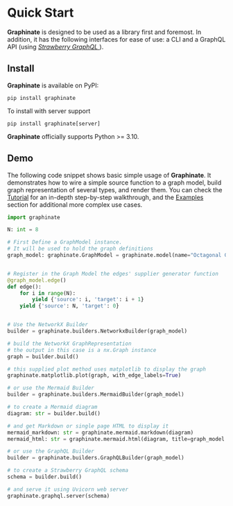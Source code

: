 # Quick Start

**Graphinate** is designed to be used as a library first and foremost.
In addition, it has the following interfaces for ease of use: a CLI and a GraphQL API (using [_Strawberry GraphQL_
](https://strawberry.rocks/)).

## Install

**Graphinate** is available on PyPI:

```shell
pip install graphinate
```

To install with server support

```shell
pip install graphinate[server]
```

**Graphinate** officially supports Python >= 3.10.

## Demo

The following code snippet shows basic simple usage of **Graphinate**.
It demonstrates how to wire a simple source function to a graph model, build graph representation of several types, and
render them. You can check the [Tutorial](/tutorial) for an in-depth step-by-step walkthrough, and
the [Examples](/examples/code) section for additional more complex use cases.

```python title="Octagonal Graph"
import graphinate

N: int = 8

# First Define a GraphModel instance.
# It will be used to hold the graph definitions
graph_model: graphinate.GraphModel = graphinate.model(name="Octagonal Graph")


# Register in the Graph Model the edges' supplier generator function
@graph_model.edge()
def edge():
    for i in range(N):
        yield {'source': i, 'target': i + 1}
    yield {'source': N, 'target': 0}


# Use the NetworkX Builder
builder = graphinate.builders.NetworkxBuilder(graph_model)

# build the NetworkX GraphRepresentation
# the output in this case is a nx.Graph instance
graph = builder.build()

# this supplied plot method uses matplotlib to display the graph
graphinate.matplotlib.plot(graph, with_edge_labels=True)

# or use the Mermaid Builder
builder = graphinate.builders.MermaidBuilder(graph_model)

# to create a Mermaid diagram
diagram: str = builder.build()

# and get Markdown or single page HTML to display it
mermaid_markdown: str = graphinate.mermaid.markdown(diagram)
mermaid_html: str = graphinate.mermaid.html(diagram, title=graph_model.name)

# or use the GraphQL Builder
builder = graphinate.builders.GraphQLBuilder(graph_model)

# to create a Strawberry GraphQL schema
schema = builder.build()

# and serve it using Uvicorn web server
graphinate.graphql.server(schema)
```